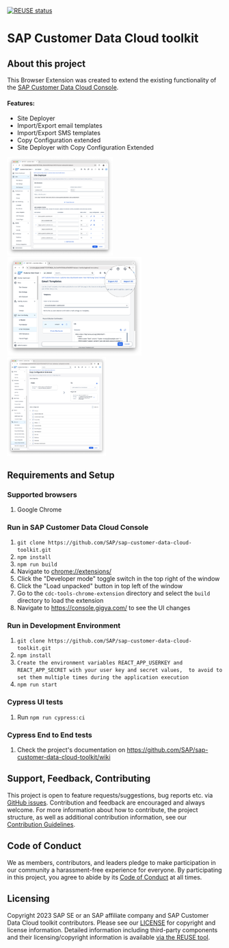 [![REUSE status](https://api.reuse.software/badge/github.com/SAP/sap-customer-data-cloud-toolkit)](https://api.reuse.software/info/github.com/SAP/sap-customer-data-cloud-toolkit)

# SAP Customer Data Cloud toolkit

## About this project

This Browser Extension was created to extend the existing functionality of the [SAP Customer Data Cloud Console](https://console.gigya.com).

#### Features:

- Site Deployer
- Import/Export email templates
- Import/Export SMS templates
- Copy Configuration extended
- Site Deployer with Copy Configuration Extended

<a href="docs/screenshots/Site-Deployer.png"><img src="docs/screenshots/Site-Deployer.png" alt="Site Deployer" style="height: 230px;"></a>
<a href="docs/screenshots/Export-Import-SMS-E-mail-Templates.png"><img src="docs/screenshots/Export-Import-SMS-E-mail-Templates.png" alt="Import/Export SMS and E-mail templates" style="height: 230px;"></a>
<a href="docs/screenshots/Copy-Config-Extended.png"><img src="docs/screenshots/Copy-Config-Extended.png" alt="Copy Configuration extended" style="height: 230px;"></a>

## Requirements and Setup

### Supported browsers

1. Google Chrome

### Run in SAP Customer Data Cloud Console

1. `git clone https://github.com/SAP/sap-customer-data-cloud-toolkit.git`
2. `npm install`
3. `npm run build`
4. Navigate to [chrome://extensions/](chrome://extensions/)
5. Click the "Developer mode" toggle switch in the top right of the window
6. Click the "Load unpacked" button in top left of the window
7. Go to the `cdc-tools-chrome-extension` directory and select the `build` directory to load the extension
8. Navigate to https://console.gigya.com/ to see the UI changes

### Run in Development Environment

1. `git clone https://github.com/SAP/sap-customer-data-cloud-toolkit.git`
2. `npm install`
3. `Create the environment variables REACT_APP_USERKEY and REACT_APP_SECRET with your user key and secret values, 
to avoid to set them multiple times during the application execution`
4. `npm run start`

### Cypress UI tests

1. Run `npm run cypress:ci`

### Cypress End to End tests

1. Check the project's documentation on https://github.com/SAP/sap-customer-data-cloud-toolkit/wiki

## Support, Feedback, Contributing

This project is open to feature requests/suggestions, bug reports etc. via [GitHub issues](https://github.com/SAP/sap-customer-data-cloud-toolkit/issues). Contribution and feedback are encouraged and always welcome. For more information about how to contribute, the project structure, as well as additional contribution information, see our [Contribution Guidelines](CONTRIBUTING.md).

## Code of Conduct

We as members, contributors, and leaders pledge to make participation in our community a harassment-free experience for everyone. By participating in this project, you agree to abide by its [Code of Conduct](https://github.com/SAP/.github/blob/main/CODE_OF_CONDUCT.md) at all times.

## Licensing

Copyright 2023 SAP SE or an SAP affiliate company and SAP Customer Data Cloud toolkit contributors. Please see our [LICENSE](LICENSE) for copyright and license information. Detailed information including third-party components and their licensing/copyright information is available [via the REUSE tool](https://api.reuse.software/info/github.com/SAP/sap-customer-data-cloud-toolkit.git).
